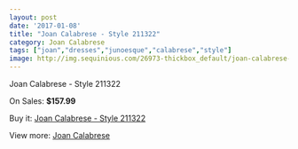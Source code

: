 ```yaml
---
layout: post
date: '2017-01-08'
title: "Joan Calabrese - Style 211322"
category: Joan Calabrese
tags: ["joan","dresses","junoesque","calabrese","style"]
image: http://img.sequinious.com/26973-thickbox_default/joan-calabrese-style-211322.jpg
---
```

Joan Calabrese - Style 211322

On Sales: **$157.99**
<a href="https://www.sequinious.com/joan-calabrese/5532-joan-calabrese-style-211322.html"><amp-img layout="responsive" width="600" height="600" src="//img.sequinious.com/26973-thickbox_default/joan-calabrese-style-211322.jpg" alt="Joan Calabrese - Style 211322 0" /></a>
<a href="https://www.sequinious.com/joan-calabrese/5532-joan-calabrese-style-211322.html"><amp-img layout="responsive" width="600" height="600" src="//img.sequinious.com/26974-thickbox_default/joan-calabrese-style-211322.jpg" alt="Joan Calabrese - Style 211322 1" /></a>

Buy it: [Joan Calabrese - Style 211322](https://www.sequinious.com/joan-calabrese/5532-joan-calabrese-style-211322.html "Joan Calabrese - Style 211322")

View more: [Joan Calabrese](https://www.sequinious.com/51-joan-calabrese "Joan Calabrese")